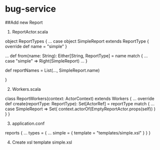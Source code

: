 # bug-service

##Add new Report

1. ReportActor.scala

object ReportTypes {
  ...
  case object SimpleReport extends ReportType {
    override def name = "simple"
  }

  ...
  def from(name: String): Either[String, ReportType] = name match {
    ...
    case "simple" => Right(SimpleReport)
    ...
  }

  def reportNames = List(..., SimpleReport.name)

}

2. Workers.scala

class ReportWorkers(context: ActorContext) extends Workers {
  ...
  override def create(reportType: ReportType): Set[ActorRef] = reportType match {
    ...
    case SimpleReport => Set(
      context.actorOf(EmptyReportActor.props(self))
    )
  }
}

3. application.conf

reports {
  ...
  types = {
    ...
    simple = {
      template = "templates/simple.xsl"
    }
  }
}

4. Create xsl template simple.xsl
